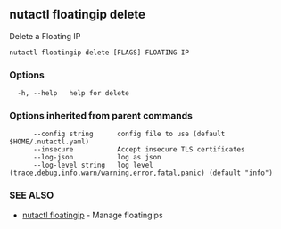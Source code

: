 ## nutactl floatingip delete

Delete a Floating IP

```
nutactl floatingip delete [FLAGS] FLOATING IP
```

### Options

```
  -h, --help   help for delete
```

### Options inherited from parent commands

```
      --config string      config file to use (default $HOME/.nutactl.yaml)
      --insecure           Accept insecure TLS certificates
      --log-json           log as json
      --log-level string   log level (trace,debug,info,warn/warning,error,fatal,panic) (default "info")
```

### SEE ALSO

* [nutactl floatingip](nutactl_floatingip.md)	 - Manage floatingips

